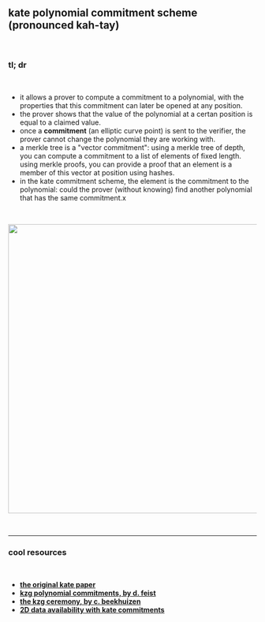 ## kate polynomial commitment scheme (pronounced kah-tay)

<br>

### tl; dr

<br>

* it allows a prover to compute a commitment to a polynomial, with the properties that this commitment can later be opened at any position.
* the prover shows that the value of the polynomial at a certan position is equal to a claimed value.
* once a **commitment** (an elliptic curve point) is sent to the verifier, the prover cannot change the polynomial they are working with.
* a merkle tree is a "vector commitment": using a merkle tree of depth, you can compute a commitment to a list of elements of fixed length. using merkle proofs, you can provide a proof that an element is a member of this vector at position using hashes.
* in the kate commitment scheme, the element is the commitment to the polynomial: could the prover (without knowing) find another polynomial that has the same commitment.x

<br>

<p align="center">
<img width="586" src="https://user-images.githubusercontent.com/1130416/234472661-000ccabb-2bce-4e16-8a51-f599c04b643d.png">
</p>

<br>

----

### cool resources

<br>

* **[the original kate paper](https://www.iacr.org/archive/asiacrypt2010/6477178/6477178.pdf)**
* **[kzg polynomial commitments, by d. feist](https://dankradfeist.de/ethereum/2020/06/16/kate-polynomial-commitments.html)**
* **[the kzg ceremony, by c. beekhuizen](https://archive.devcon.org/archive/watch/6/the-kzg-ceremony-or-how-i-learnt-to-stop-worrying-and-love-trusted-setups/?tab=YouTube)**
* **[2D data availability with kate commitments](https://ethresear.ch/t/2d-data-availability-with-kate-commitments/8081)**
